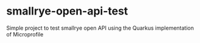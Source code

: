 # smallrye-open-api-test
Simple project to test smallrye open API using the Quarkus implementation of Microprofile
